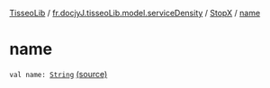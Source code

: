 [TisseoLib](../../index.md) / [fr.docjyJ.tisseoLib.model.serviceDensity](../index.md) / [StopX](index.md) / [name](./name.md)

# name

`val name: `[`String`](https://kotlinlang.org/api/latest/jvm/stdlib/kotlin/-string/index.html) [(source)](https://github.com/docjyJ/TisseoLib/tree/master/src/main/kotlin/fr/docjyJ/tisseoLib/model/serviceDensity/StopX.kt#L14)